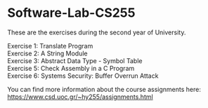 # Software-Lab-CS255

These are the exercises during the second year of University.

Exercise 1: Translate Program  
Exercise 2: A String Module  
Exercise 3: Abstract Data Type - Symbol Table  
Exercise 5: Check Assembly in a C Program  
Exercise 6: Systems Security: Buffer Overrun Attack  

You can find more information about the course assignments here:  
https://www.csd.uoc.gr/~hy255/assignments.html
